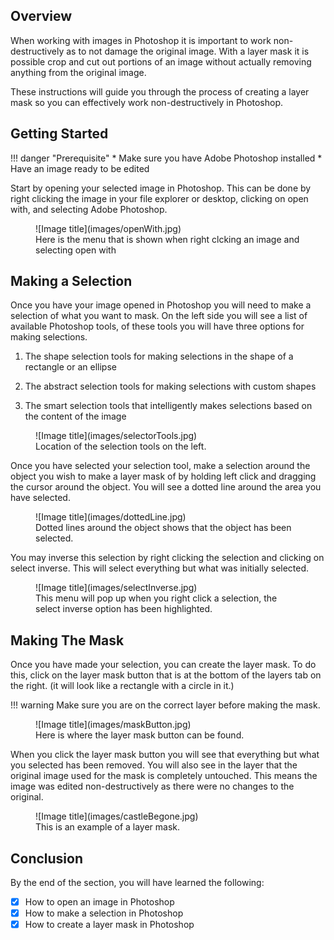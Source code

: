 ## Overview

When working with images in Photoshop it is important to work non-destructively as to not damage the original image. With a layer mask it is possible crop and cut out portions of an image without actually removing anything from the original image.

These instructions will guide you through the process of creating a layer mask so you can effectively work non-destructively in Photoshop.

## Getting Started

!!! danger "Prerequisite"
    * Make sure you have Adobe Photoshop installed
    * Have an image ready to be edited

Start by opening your selected image in Photoshop. This can be done by right clicking the image in your file explorer or desktop, clicking on open with, and selecting Adobe Photoshop. 

<figure markdown>
  ![Image title](images/openWith.jpg)
  <figcaption>Here is the menu that is shown when right clcking an image and selecting open with</figcaption>
</figure>

## Making a Selection

Once you have your image opened in Photoshop you will need to make a selection of what you want to mask. On the left side you will see a list of available Photoshop tools, of these tools you will have three options for making selections.

1. The shape selection tools for making selections in the shape of a rectangle or an ellipse

2. The abstract selection tools for making selections with custom shapes

3. The smart selection tools that intelligently makes selections based on the content of the image

<figure markdown>
  ![Image title](images/selectorTools.jpg)
  <figcaption>Location of the selection tools on the left.</figcaption>
</figure>

Once you have selected your selection tool, make a selection around the object you wish to make a layer mask of by holding left click and dragging the cursor around the object. You will see a dotted line around the area you have selected.

<figure markdown>
  ![Image title](images/dottedLine.jpg)
  <figcaption>Dotted lines around the object shows that the object has been selected.</figcaption>
</figure>

You may inverse this selection by right clicking the selection and clicking on select inverse. This will select everything but what was initially selected.

<figure markdown>
  ![Image title](images/selectInverse.jpg)
  <figcaption>This menu will pop up when you right click a selection, the select inverse option has been highlighted.</figcaption>
</figure>

## Making The Mask

Once you have made your selection, you can create the layer mask. To do this, click on the layer mask button that is at the bottom of the layers tab on the right. (it will look like a rectangle with a circle in it.)

!!! warning
    Make sure you are on the correct layer before making the mask.

<figure markdown>
  ![Image title](images/maskButton.jpg)
  <figcaption>Here is where the layer mask button can be found.</figcaption>
</figure>

When you click the layer mask button you will see that everything but what you selected has been removed. You will also see in the layer that the original image used for the mask is completely untouched. This means the image was edited non-destructively as there were no changes to the original.

<figure markdown>
  ![Image title](images/castleBegone.jpg)
  <figcaption>This is an example of a layer mask.</figcaption>
</figure>

## Conclusion

By the end of the section, you will have learned the following:

- [x] How to open an image in Photoshop
- [x] How to make a selection in Photoshop
- [x] How to create a layer mask in Photoshop
